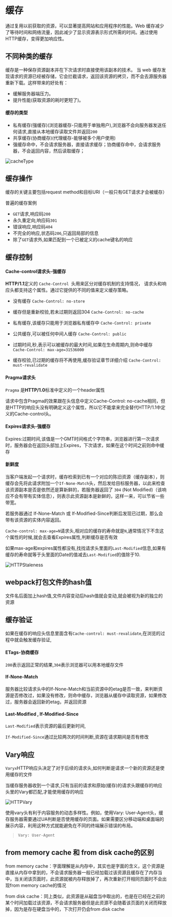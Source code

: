 #  缓存

通过复用以前获取的资源，可以显著提高网站和应用程序的性能。Web 缓存减少了等待时间和网络流量，因此减少了显示资源表示形式所需的时间。通过使用 HTTP缓存，变得更加响应性。


## 不同种类的缓存

缓存是一种保存资源副本并在下次请求时直接使用该副本的技术。
当 web 缓存发现请求的资源已经被存储，它会拦截请求，返回该资源的拷贝，而不会去源服务器重新下载。这样带来的好处有：

 - 缓解服务器端压力。
 - 提升性能(获取资源的耗时更短了)。


#### 缓存的类型

 - 私有缓存(强缓存)(浏览器缓存-只能用于单独用户),浏览器不会向服务器发送任何请求,直接从本地缓存读取文件并返回`200`
 - 共享缓存(协商缓存)(代理缓存-能够被多个用户使用)
 - 强缓存命中，不会请求服务器，直接请求缓存；协商缓存命中，会请求服务器，不会返回内容，然后读取缓存；

![cacheType](./cacheType.png)


## 缓存操作

缓存的关键主要包括request method和目标URI（一般只有GET请求才会被缓存）

普遍的缓存案例

 - `GET`请求,响应码`200`
 - 永久重定向,响应码`301`
 - 错误响应,响应码`404`
 - 不完全的响应,状态码`206`,只返回局部的信息
 - 除了`GET`请求外,如果匹配到一个已被定义的cache键名的响应



## 缓存控制



#### Cache-control请求头-强缓存

**HTTP/1.1**定义的 `Cache-Control `头用来区分对缓存机制的支持情况， 请求头和响应头都支持这个属性。通过它提供的不同的值来定义缓存策略。

- 没有缓存 `Cache-Control: no-store`

- 缓存但是重新校验,若未过期则返回304 `Cache-Control: no-cache`   

- 私有缓存,该缓存只能用于浏览器私有缓存中 `Cache-Control: private`

- 公共缓存,可以被任何中间人缓存 `Cache-Control: public`

- 过期时间,秒,表示可以被缓存的最大时间,如果在生命周期内,则命中缓存  ` Cache-Control: max-age=31536000`

- 缓存校验,已过期的缓存将不再使用,缓存验证章节详细介绍 `Cache-Control: must-revalidate`

  

#### Pragma请求头

`Pragma` 是**HTTP/1.0**标准中定义的一个header属性

请求中包含Pragma的效果跟在头信息中定义Cache-Control: no-cache相同，但是HTTP的响应头没有明确定义这个属性，所以它不能拿来完全替代HTTP/1.1中定义的Cache-control头。



#### Expires请求头-强缓存

Expires:过期时间,该值是一个GMT时间格式个字符串，浏览器进行第一次请求时，服务器会在返回头部加上Expires，下次请求，如果在这个时间之前则命中缓存



#### 新鲜度

当客户端发起一个请求时，缓存检索到已有一个对应的陈旧资源（缓存副本），则缓存会先将此请求附加一个`If-None-Match`头，然后发给目标服务器，以此来检查该资源副本是否是依然还是算新鲜的，若服务器返回了 `304` (Not Modified)（该响应不会有带有实体信息），则表示此资源副本是新鲜的，这样一来，可以节省一些带宽。

若服务器通过 If-None-Match 或 If-Modified-Since判断后发现已过期，那么会带有该资源的实体内容返回。

`Cache-control: max-age=N`请求头,相对应的缓存的寿命就是`N`,通常情况下不含这个属性的时候,就会去查看Expires属性,判断缓存是否有效

如果max-age和expires属性都没有,找找请求头里面的`Last-Modified`信息,如果有缓存的寿命就等于头里面的Date的值减去`Last-Modified`的值除于10.



![HTTPStaleness](./HTTPStaleness.png)





## webpack打包文件的hash值

文件名后面加上hash值,文件内容变动后hash值就会变动,就会被视为新的独立的资源



## 缓存验证

如果在缓存的响应头信息里面含有`Cache-control: must-revalidate`,在浏览的过程中就会触发缓存验证,





#### ETags-协商缓存

`200`表示返回正常的结果,`304`表示浏览器可以用本地缓存文件



#### **If-None-Match**

服务器比较请求头中的If-None-Match和当前资源中的etag是否一致，来判断资源是否修改过，如果没有修改，则命中缓存，浏览器从缓存中读取资源，如果修改过，服务器会返回新的etag，并返回资源



#### Last-Modified , If-Modified-Since

`Last-Modified`表示资源的最后更新时间,

`If-Modified-Since`通过比较两次的时间判断,资源在请求期间是否有修改



## Vary响应



`Varyx`HTTP响应头决定了对于后续的请求头,如何判断是请求一个新的资源还是使用缓存的文件



当缓存服务器收到一个请求,只有当前的请求和原始(缓存)的请求头跟缓存的响应头里的Vary都匹配,才能使用缓存的响应



![HTTPVary](./HTTPVary.png)

使用vary头有利于内容服务的动态多样性。例如，使用Vary: User-Agent头，缓存服务器需要通过UA判断是否使用缓存的页面。如果需要区分移动端和桌面端的展示内容，利用这种方式就能避免在不同的终端展示错误的布局。



> ```html
> Vary: User-Agent
> ```



## from memory cache 和 from disk cache的区别

from memory cache：字面理解是从内存中，其实也是字面的含义，这个资源是直接从内存中拿到的，不会请求服务器一般已经加载过该资源且缓存在了内存当中，当关闭该页面时，此资源就被内存释放掉了，再次重新打开相同页面时不会出现from memory cache的情况

from disk cache：同上类似，此资源是从磁盘当中取出的，也是在已经在之前的某个时间加载过该资源，不会请求服务器但是此资源不会随着该页面的关闭而释放掉，因为是存在硬盘当中的，下次打开仍会from disk cache

